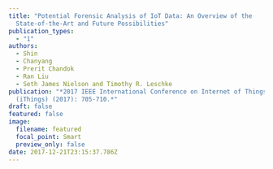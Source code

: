 ```yaml
---
title: "Potential Forensic Analysis of IoT Data: An Overview of the
  State-of-the-Art and Future Possibilities"
publication_types:
  - "1"
authors:
  - Shin
  - Chanyang
  - Prerit Chandok
  - Ran Liu
  - Seth James Nielson and Timothy R. Leschke
publication: "*2017 IEEE International Conference on Internet of Things
  (iThings) (2017): 705-710.*"
draft: false
featured: false
image:
  filename: featured
  focal_point: Smart
  preview_only: false
date: 2017-12-21T23:15:37.786Z
---
```

